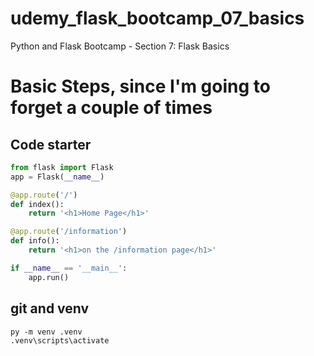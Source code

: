 # udemy_flask_bootcamp_07_basics
Python and Flask Bootcamp - Section 7: Flask Basics

# Basic Steps, since I'm going to forget a couple of times

## Code starter

```py
from flask import Flask
app = Flask(__name__)

@app.route('/')
def index():
    return '<h1>Home Page</h1>'

@app.route('/information')
def info():
    return '<h1>on the /information page</h1>'

if __name__ == '__main__':
    app.run()
```

## git and venv

```ps
py -m venv .venv
.venv\scripts\activate
```